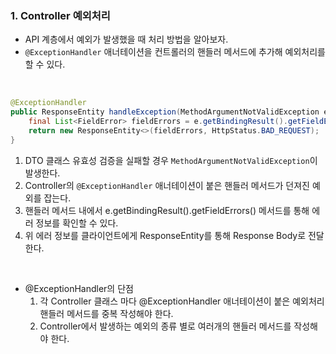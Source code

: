 ### 1. Controller 예외처리

- API 계층에서 예외가 발생했을 때 처리 방법을 알아보자.
- `@ExceptionHandler` 애너테이션을 컨트롤러의 핸들러 메서드에 추가해 예외처리를 할 수 있다.
<br>

``` java
@ExceptionHandler
public ResponseEntity handleException(MethodArgumentNotValidException e) {
    final List<FieldError> fieldErrors = e.getBindingResult().getFieldErrors();
    return new ResponseEntity<>(fieldErrors, HttpStatus.BAD_REQUEST);
}
```

1. DTO 클래스 유효성 검증을 실패할 경우 `MethodArgumentNotValidException`이 발생한다.
2. Controller의 `@ExceptionHandler` 애너테이션이 붙은 핸들러 메서드가 던져진 예외를 잡는다.
3. 핸들러 메서드 내에서 e.getBindingResult().getFieldErrors() 메서드를 통해 에러 정보를 확인할 수 있다.
4. 위 에러 정보를 클라이언트에게 ResponseEntity를 통해 Response Body로 전달한다.
<br>

- @ExceptionHandler의 단점
   1. 각 Controller 클래스 마다 @ExceptionHandler 애너테이션이 붙은 예외처리 핸들러 메서드를 중복 작성해야 한다.
   2. Controller에서 발생하는 예외의 종류 별로 여러개의 핸들러 메서드를 작성해야 한다.
